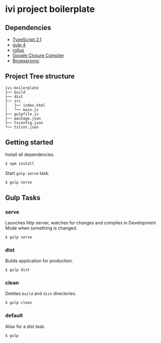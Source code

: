 # ivi project boilerplate

## Dependencies

- [TypeScript 2.1](https://www.typescriptlang.org)
- [gulp 4](http://gulpjs.com/)
- [rollup](http://rollupjs.org/)
- [Google Closure Compiler](https://github.com/google/closure-compiler)
- [Browsersync](https://www.browsersync.io/)

## Project Tree structure

```
ivi-boilerplate
├── build
├── dist
├── src
│   ├── index.html
│   └── main.js
├── gulpfile.js
├── package.json
├── tsconfig.json
└── tslint.json
```

## Getting started

Install all dependencies.

```sh
$ npm install
```

Start `gulp serve` task.

```sh
$ gulp serve
```

## Gulp Tasks

### serve

Launches http server, watches for changes and compiles in Development Mode when something is changed.

```sh
$ gulp serve
```

### dist

Builds application for production.

```sh
$ gulp dist
```

### clean

Deletes `build` and `dist` directories.

```sh
$ gulp clean
```

### default

Alias for a dist task.

```sh
$ gulp
```
